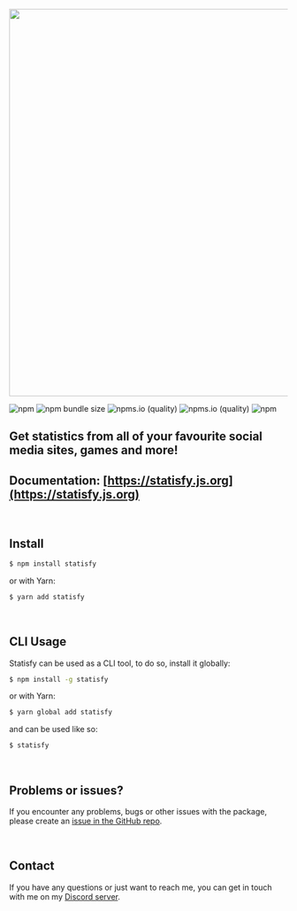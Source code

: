 [<p align=center><img width="700" src="https://i.imgur.com/AexZWB6.png"></p>](https://i.imgur.com/AexZWB6.png)
![npm](https://img.shields.io/npm/v/statisfy?label=statisfy&logo=npm) 
![npm bundle size](https://img.shields.io/bundlephobia/min/statisfy?logo=npm)
![npms.io (quality)](https://img.shields.io/npms-io/quality-score/statisfy?logo=npm)
![npms.io (quality)](https://img.shields.io/npms-io/maintenance-score/statisfy?logo=npm)
![npm](https://img.shields.io/npm/dt/statisfy?logo=npm)
&nbsp;
## Get statistics from all of your favourite social media sites, games and more!
## Documentation: [https://statisfy.js.org](https://statisfy.js.org)
&nbsp;
## Install 
```bash
$ npm install statisfy
```
or with Yarn:
```bash
$ yarn add statisfy
```
&nbsp;
## CLI Usage

Statisfy can be used as a CLI tool, to do so, install it globally:
```bash
$ npm install -g statisfy
```
or with Yarn:
```bash
$ yarn global add statisfy
```
and can be used like so:
```bash
$ statisfy
```
&nbsp;
## Problems or issues?

If you encounter any problems, bugs or other issues with the package, please create an [issue in the GitHub repo](https://github.com/aspekts/statisfynpm/issues). 

&nbsp;
## Contact
If you have any questions or just want to reach me, you can get in touch with me on my [Discord server](https://discord.gg/GxGTHBC).